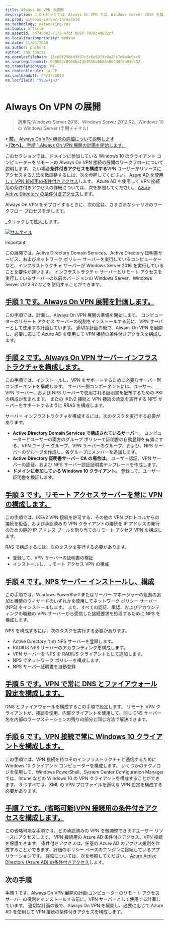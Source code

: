 ```yaml
---
title: Always On VPN の展開
description: このトピックでは、Always On VPN では、Windows Server 2016 を展開するための詳細な手順を説明します。
ms.prod: windows-server-threshold
ms.technology: networking-ras
ms.topic: article
ms.assetid: ad748de2-d175-47bf-b05f-707dc48692cf
ms.localizationpriority: medium
ms.date: 11/05/2018
ms.author: pashort
author: shortpatti
ms.openlocfilehash: 15c60f2986d3837c5c6e03f9e0a25c7e0a4e0cc0
ms.sourcegitcommit: 0d0b32c8986ba7db9536e0b8648d4ddf9b03e452
ms.translationtype: MT
ms.contentlocale: ja-JP
ms.lasthandoff: 04/17/2019
ms.locfileid: "59867143"
---
```

# <a name="deploy-always-on-vpn"></a>Always On VPN の展開

>適用先:Windows Server 2016、Windows Server 2012 R2、Windows 10 の Windows Server (半期チャネル)

&#0171;[ **前。** Always On VPN 機能の詳細について説明します](always-on-vpn-adv-options.md)<br>
&#0187;[ **[次へ]。** 手順 1.Always On VPN 展開の計画を開始します。](always-on-vpn-deploy-planning.md)

このセクションでは、ドメインに参加している Windows 10 のクライアント コンピューターをリモートの Always On VPN 接続の展開のワークフローについて説明します。 たい場合**条件付きアクセスを構成する**VPN ユーザーがリソースにアクセスする方法を微調整するには、次を参照してください。 [Azure AD を使用して VPN 接続用の条件付きアクセス](../../ad-ca-vpn-connectivity-windows10.md)します。 Azure AD を使用して VPN 接続用の条件付きアクセスの詳細については、次を参照してください。 [Azure Active Directory の条件付きアクセス](https://docs.microsoft.com/azure/active-directory/active-directory-conditional-access-azure-portal)します。 


Always On VPN をデプロイするときに、次の図は、さまざまなシナリオのワークフロー プロセスを示します。 

_クリックして拡大_します。

<a href="../../../../media/Always-On-Vpn/always-on-vpn-deployment-workflow.png" alt="Full-sized view of the Always On VPN deployment workflow" target="_blank">![サムネイル](../../../../media/Always-On-Vpn/always-on-vpn-deployment-workflow-sm.png)
</a> 

>[!IMPORTANT]
>この展開では、Active Directory Domain Services、Active Directory 証明書サービス、およびネットワーク ポリシー サーバーを実行しているコンピューターなど、インフラストラクチャ サーバーが Windows Server 2016 を実行していることを要件が違います。 インフラストラクチャ サーバーとリモート アクセスを実行しているサーバーの以前のバージョンの Windows Server、Windows Server 2012 R2 などを使用することができます。

## <a name="step-1-plan-the-always-on-vpn-deploymentalways-on-vpn-deploy-planningmd"></a>[手順 1 です。Always On VPN 展開を計画します。](always-on-vpn-deploy-planning.md)

この手順では、計画し、Always On VPN 展開の準備を開始します。 コンピューターのリモート アクセス サーバーの役割をインストールする前に、VPN サーバーとして使用する計画しています。 適切な計画の後で、Always On VPN を展開し、必要に応じて Azure AD を使用して VPN 接続の条件付きアクセスを構成します。

## <a name="step-2-configure-the-always-on-vpn-server-infrastructurevpn-deploy-server-infrastructuremd"></a>[手順 2 です。Always On VPN サーバー インフラストラクチャを構成します。](vpn-deploy-server-infrastructure.md)

この手順では、インストールし、VPN をサポートするために必要なサーバー側コンポーネントを構成します。 サーバー側コンポーネントには、ユーザー、VPN サーバー、および NPS サーバーで使用される証明書を配布するための PKI の構成が含まれます。  またの IKEv2 接続と VPN 接続の承認を実行する NPS サーバーをサポートするように RRAS を構成します。

サーバー インフラストラクチャを構成するには、次のタスクを実行する必要があります。
- **Active Directory Domain Services で構成されているサーバー。** コンピューターとユーザーの両方のグループ ポリシーで証明書の自動登録を有効にする、VPN ユーザー グループ、VPN サーバーのグループ、および、NPS サーバーのグループを作成し、各グループにメンバーを追加します。
- **Active Directory 証明書サーバー CA の場合は。** ユーザー認証、VPN サーバーの認証、および NPS サーバー認証証明書テンプレートを作成します。
- **ドメインに参加している Windows 10 クライアント。** 登録して、ユーザー証明書を検証します。

## <a name="step-3-configure-the-remote-access-server-for-always-on-vpnvpn-deploy-rasmd"></a>[手順 3 です。リモート アクセス サーバーを常に VPN の構成します。](vpn-deploy-ras.md)

この手順では、IKEv2 VPN 接続を許可する、その他の VPN プロトコルからの接続を拒否、および承認済みの VPN クライアントの接続を IP アドレスの発行のための静的 IP アドレス プールを割り当てのリモート アクセス VPN を構成します。

RAS で構成するには、次のタスクを実行する必要があります。
- 登録して、VPN サーバーの証明書の検証
- インストールし、リモート アクセス VPN の構成

## <a name="step-4-install-and-configure-the-nps-servervpn-deploy-npsmd"></a>[手順 4 です。NPS サーバー インストールし、構成](vpn-deploy-nps.md)

この手順では、Windows PowerShell またはサーバー マネージャーの役割の追加と機能のウィザードのいずれかを使用してネットワーク ポリシー サーバー (NPS) をインストールします。 また、すべての認証、承認、およびアカウンティングの職務の VPN サーバーから受信した接続要求を処理するために NPS を構成します。

NPS を構成するには、次のタスクを実行する必要があります。
- Active Directory での NPS サーバーを登録します。
- RADIUS NPS サーバーのアカウンティングを構成します。
- VPN サーバーを NPS を RADIUS クライアントとして追加します。
- NPS でネットワーク ポリシーを構成します。
- NPS サーバー証明書を自動登録

## <a name="step-5-configure-dns-and-firewall-settings-for-always-on-vpnvpn-deploy-dns-firewallmd"></a>[手順 5 です。VPN で常に DNS とファイアウォール設定を構成します。](vpn-deploy-dns-firewall.md)

DNS とファイアウォールを構成するこの手順で設定します。 リモート VPN クライアントが、接続を使用、内部クライアントを使用して、同じ DNS サーバー名を内部のワークステーションの残りの部分と同じ方法で解決できます。 

## <a name="step-6-configure-windows-10-client-always-on-vpn-connectionsvpn-deploy-client-vpn-connectionsmd"></a>[手順 6 です。VPN 接続で常に Windows 10 クライアントを構成します。](vpn-deploy-client-vpn-connections.md)

この手順では、VPN 接続を持つそのインフラストラクチャと通信するために Windows 10 クライアント コンピューターを構成します。 いくつかのテクノロジを使用して、Windows PowerShell、System Center Configuration Manager では、Intune などの Windows 10 の VPN クライアントを構成することができます。 3 つすべては、XML の VPN プロファイルを適切な VPN 設定を構成する必要があります。 

## <a name="step-7-optional-configure-conditional-access-for-vpn-connectivityad-ca-vpn-connectivity-windows10md"></a>[手順 7 です。(省略可能)VPN 接続用の条件付きアクセスを構成します。](../../ad-ca-vpn-connectivity-windows10.md) 
この省略可能な手順では、どの承認済みの VPN を微調整できますユーザー リソースにアクセスします。 VPN 接続用の Azure AD 条件付きアクセス、VPN 接続を保護できます。 条件付きアクセスは、任意の Azure AD のアクセス規則を作成することができます、評価のポリシー ベースのエンジンに接続しているアプリケーションです。 詳細については、次を参照してください。 [Azure Active Directory (Azure AD) の条件付きアクセス](https://docs.microsoft.com/azure/active-directory/active-directory-conditional-access-azure-portal)します。


## <a name="next-step"></a>次の手順
[手順 1 です。Always On VPN 展開の計画](always-on-vpn-deploy-planning.md):コンピューターのリモート アクセス サーバーの役割をインストールする前に、VPN サーバーとして使用する計画しています。 適切な計画の後で、Always On VPN を展開し、必要に応じて Azure AD を使用して VPN 接続の条件付きアクセスを構成します。  



---
